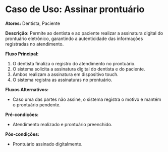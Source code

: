 # Caso de Uso: Assinar prontuário

**Atores:** Dentista, Paciente

**Descrição:**
Permite ao dentista e ao paciente realizar a assinatura digital do prontuário eletrônico, garantindo a autenticidade das informações registradas no atendimento.

**Fluxo Principal:**
1. O dentista finaliza o registro do atendimento no prontuário.
2. O sistema solicita a assinatura digital do dentista e do paciente.
3. Ambos realizam a assinatura em dispositivo touch.
4. O sistema registra as assinaturas no prontuário.

**Fluxos Alternativos:**
- Caso uma das partes não assine, o sistema registra o motivo e mantém o prontuário pendente.

**Pré-condições:**
- Atendimento realizado e prontuário preenchido.

**Pós-condições:**
- Prontuário assinado digitalmente.
